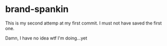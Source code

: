 # brand-spankin

This is my second attemp at my first commit. 
I must not have saved the first one.

Damn, I have no idea wtf I'm doing...yet

